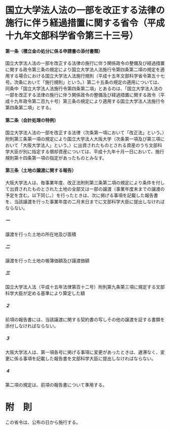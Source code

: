 # 国立大学法人法の一部を改正する法律の施行に伴う経過措置に関する省令（平成十九年文部科学省令第三十三号）
#### 第一条（積立金の処分に係る申請書の添付書類）
国立大学法人法の一部を改正する法律の施行に伴う関係政令の整備及び経過措置に関する政令第三条の規定により国立大学法人法施行令第四条第二項の規定を適用する場合における国立大学法人法施行規則（平成十五年文部科学省令第五十七号。次条において「施行規則」という。）第二十五条の規定の適用については、同条中「国立大学法人法施行令第四条第二項」とあるのは、「国立大学法人法の一部を改正する法律の施行に伴う関係政令の整備及び経過措置に関する政令（平成十九年政令第二百九十号）第三条の規定により適用する国立大学法人法施行令第四条第二項」とする。
#### 第二条（会計処理の特例）
国立大学法人法の一部を改正する法律（次条第一項において「改正法」という。）附則第三条第一項の規定により国立大学法人大阪大学（次条第一項及び第三項において「大阪大学法人」という。）に出資されたものとされる資産のうち文部科学大臣が別に指定する償却資産については、平成十九年十月一日において、施行規則第十四条第一項の指定があったものとみなす。
#### 第三条（土地の譲渡に関する報告）
大阪大学法人は、毎事業年度、改正法附則第三条第二項の規定により条件を付して出資されたものとされた土地の全部又は一部の譲渡（事業年度末までの譲渡の予定を含む。以下同じ。）を行ったときは、次に掲げる事項を記載した報告書を、当該譲渡を行った事業年度の二月末日までに文部科学大臣に提出しなければならない。
##### 一
譲渡を行った土地の所在地及び面積
##### 二
譲渡を行った土地の帳簿価額及び譲渡価額
##### 三
国立大学法人法（平成十五年法律第百十二号）附則第九条第三項に規定する文部科学大臣が定める基準により算定した額
##### ２
前項の報告書には、当該譲渡に関する契約書の写しその他の譲渡を証する書類を添付しなければならない。
##### ３
大阪大学法人は、第一項各号に掲げる事項に変更があったときは、遅滞なく、変更に係る事項を記載した報告書を文部科学大臣に提出しなければならない。
##### ４
第二項の規定は、前項の報告書について準用する。
# 附　則
この省令は、公布の日から施行する。
